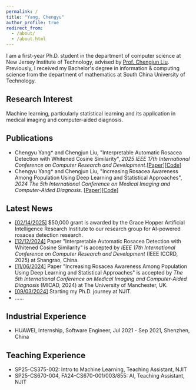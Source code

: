 ```yaml
---
permalink: /
title: "Yang, Chengyu"
author_profile: true
redirect_from: 
  - /about/
  - /about.html
---
```

I am a first-year Ph.D. student in the department of computer science at New Jersey Institute of Technology, advised by [Prof. Chengjun Liu](https://web.njit.edu/~cliu/). Previously, I received my Bachelor's degree in information & computing science from the department of mathematics at South China University of Technology. 

Research Interest
------
Machine learning, particularly statistical learning and its application in medical imaging and computer-aided diagnosis.


Publications
------
- Chengyu Yang* and Chengjun Liu, "Interpretable Automatic Rosacea Detection with Whitened Cosine Similarity", <em>2025 IEEE 17th International Conference on Computer Research and Development</em>.[[Paper](https://arxiv.org/abs/2504.08073)][[Code](https://github.com/chengyuyang-njit/ICCRD-2025)]
- Chengyu Yang* and Chengjun Liu, "Increasing Rosacea Awareness Among Population Using Deep Learning and Statistical Approaches", <em>2024 The 5th International Conference on Medical Imaging and Computer-Aided Diagnosis</em>.
[[Paper](https://arxiv.org/abs/2411.07074)][[Code](https://github.com/chengyuyang-njit/rosacea_detection)]

Latest News
------
- <u>[02/14/2025]</u> $50,000 grant is awarded by the Grace Hopper Artificial Intelligence Research Institute to our research group for AI-powered rosacea detection research.
- <u>[12/12/2024]</u> Paper "Interpretable Automatic Rosacea Detection with Whitened Cosine Similarity" is accepted by <em>IEEE 17th International Conference on Computer Research and Development</em> (IEEE ICCRD, 2025) at Shangrao, China.
- <u>[11/06/2024]</u> Paper "Increasing Rosacea Awareness Among Population Using Deep Learning and Statistical Approaches" is accepted by <em>The 5th International Conference on Medical Imaging and Computer-Aided Diagnosis</em> (MICAD, 2024) at The University of Manchester, UK.
- <u>[09/03/2024]</u> Starting my Ph.D. journey at NJIT.
- ......


Industrial Experience
------
-  HUAWEI, Internship, Software Engineer, Jul 2021 - Sep 2021, Shenzhen, China


Teaching Experience
------
- SP25-CS375-002: Intro to Machine Learning, Teaching Assistant, NJIT
- SP25-CS670-004, FA24-CS670-001/003/855: AI, Teaching Assistant, NJIT
<!--
- SP24-CSCI301: Software Development, Teaching Assistant, William & Mary
- FA23-CSCI243, SP23-CSCI243: Discrete Structures, Teaching Assistant, William & Mary
- FA22-CSCI340: Algorithms, Teaching Assistant, William & Mary
-->

